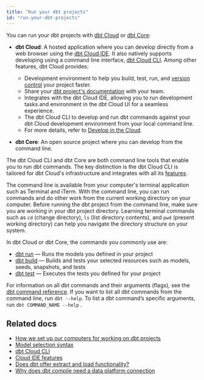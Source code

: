 ```yaml
---
title: "Run your dbt projects"
id: "run-your-dbt-projects"
---
```

You can run your dbt projects with [dbt Cloud](/docs/cloud/about-cloud/dbt-cloud-features) or [dbt Core](https://github.com/dbt-labs/dbt-core):

- **dbt Cloud**: A hosted application where you can develop directly from a web browser using the [dbt Cloud IDE](/docs/cloud/dbt-cloud-ide/develop-in-the-cloud). It also natively supports developing using a command line interface, [dbt Cloud CLI](/docs/cloud/cloud-cli-installation). Among other features, dbt Cloud provides: 

  - Development environment to help you build, test, run, and [version control](/docs/collaborate/git-version-control) your project faster.
  - Share your [dbt project's documentation](/docs/collaborate/build-and-view-your-docs) with your team.
  - Integrates with the dbt Cloud IDE, allowing you to run development tasks and environment in the dbt Cloud UI for a seamless experience.
  - The dbt Cloud CLI to develop and run dbt commands against your dbt Cloud development environment from your local command line.
  - For more details, refer to [Develop in the Cloud](/docs/cloud/about-cloud-develop).

- **dbt Core**: An open source project where you can develop from the command line.

The dbt Cloud CLI and dbt Core are both command line tools that enable you to run dbt commands. The key distinction is the dbt Cloud CLI is tailored for dbt Cloud's infrastructure and integrates with all its [features](/docs/cloud/about-cloud/dbt-cloud-features).

The command line is available from your computer's terminal application such as Terminal and iTerm. With the command line, you can run commands and do other work from the current working directory on your computer. Before running the dbt project from the command line, make sure you are working in your dbt project directory. Learning terminal commands such as `cd` (change directory), `ls` (list directory contents), and `pwd` (present working directory) can help you navigate the directory structure on your system.

In dbt Cloud or dbt Core, the commands you commonly use are:

- [dbt run](/reference/commands/run) &mdash; Runs the models you defined in your project
- [dbt build](/reference/commands/build) &mdash; Builds and tests your selected resources such as models, seeds, snapshots, and tests
- [dbt test](/reference/commands/test) &mdash; Executes the tests you defined for your project

For information on all dbt commands and their arguments (flags), see the [dbt command reference](/reference/dbt-commands). If you want to list all dbt commands from the command line, run `dbt --help`. To list a dbt command’s specific arguments, run `dbt COMMAND_NAME --help` .

## Related docs

- [How we set up our computers for working on dbt projects](https://discourse.getdbt.com/t/how-we-set-up-our-computers-for-working-on-dbt-projects/243)
- [Model selection syntax](/reference/node-selection/syntax)
- [dbt Cloud CLI](/docs/cloud/cloud-cli-installation)
- [Cloud IDE features](/docs/cloud/dbt-cloud-ide/develop-in-the-cloud#ide-features)
- [Does dbt offer extract and load functionality?](/faqs/Project/transformation-tool)
- [Why does dbt compile need a data platform connection](/faqs/Warehouse/db-connection-dbt-compile)
